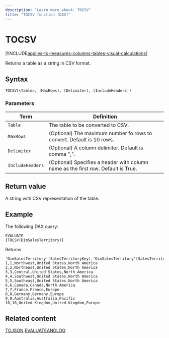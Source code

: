 ```yaml
---
description: "Learn more about: TOCSV"
title: "TOCSV function (DAX)"
---
```

# TOCSV

[!INCLUDE[applies-to-measures-columns-tables-visual-calculations](includes/applies-to-measures-columns-tables-visual-calculations.md)]

Returns a table as a string in CSV format.

## Syntax

```dax
TOCSV(<Table>, [MaxRows], [Delimiter], [IncludeHeaders])
```

### Parameters

|Term|Definition|
|--------|--------------|
|`Table`|The table to be converted to CSV.|
|`MaxRows`| (Optional) The maximum number fo rows to convert. Default is 10 rows.|
|`Delimiter`|(Optional) A column delimiter. Default is comma ",".|
|`IncludeHeaders`|(Optional) Specifies a header with column name as the first row. Default is True.|

## Return value

A string with CSV representation of the table.

## Example

The following DAX query:

```dax
EVALUATE
{TOCSV(DimSalesTerritory)}

```

Returns:

```
'DimSalesTerritory'[SalesTerritoryKey],'DimSalesTerritory'[SalesTerritoryAlternateKey],'DimSalesTerritory'[SalesTerritoryRegion],'DimSalesTerritory'[SalesTerritoryCountry],'DimSalesTerritory'[SalesTerritoryGroup]
1,1,Northwest,United States,North America
2,2,Northeast,United States,North America
3,3,Central,United States,North America
4,4,Southwest,United States,North America
5,5,Southeast,United States,North America
6,6,Canada,Canada,North America
7,7,France,France,Europe
8,8,Germany,Germany,Europe
9,9,Australia,Australia,Pacific
10,10,United Kingdom,United Kingdom,Europe
```

## Related content

[TOJSON](tojson-function-dax.md)
[EVALUATEANDLOG](evaluateandlog-function-dax.md)
